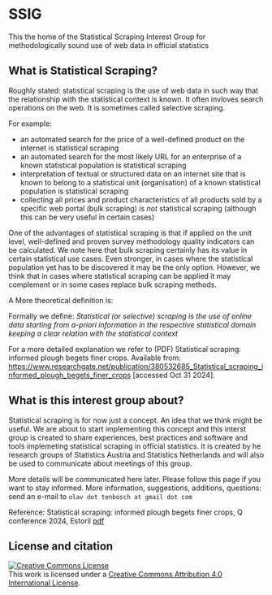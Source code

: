 # SSIG
This the home of the Statistical Scraping Interest Group for methodologically sound use of web data in official statistics

## What is Statistical Scraping?

Roughly stated: statistical scraping is the use of web data in such way that the relationship with the statistical context is known.
It often invloves search operations on the web. It is sometimes called selective scraping.

For example:
- an automated search for the price of a well-defined product on the internet is statistical scraping
- an automated search for the most likely URL for an enterprise of a known statistical population is statistical scraping
- interpretation of textual or structured data on an internet site that is known to belong to a statistical unit (organisation) of a known statistical population is statistical scraping
- collecting all prices and product characteristics of all products sold by a specific web portal (bulk scraping) is *not* statistical scraping (although this can be very useful in certain cases)

One of the advantages of statistical scraping is that if applied on the unit level, well-defined and proven survey methodology quality indicators can be calculated.
We note here that bulk scraping certainly has its value in certain statistical use cases. Even stronger, in cases where the statistical population yet has to be discovered it may be the only option.
However, we think that in cases where statistical scraping can be applied it may complement or in some cases replace bulk scraping methods.   

A More theoretical definition is:

Formally we define:
*Statistical (or selective) scraping is the use of online data starting from a-priori information in the respective statistical domain keeping a clear relation with the statistical context*

For a more detailed explanation we refer to (PDF) Statistical scraping: informed plough begets finer crops. Available from: https://www.researchgate.net/publication/380532685_Statistical_scraping_informed_plough_begets_finer_crops [accessed Oct 31 2024].

## What is this interest group about?

Statistical scraping is for now just a concept. An idea that we think might be useful.
We are about to start implementing this concept and this interst group is created to share experiences, best practices and software and tools implemeting statistical scraping in official statistics.
It is created by he research groups of Statistics Austria and Statistics Netherlands and will also be used to communicate about meetings of this group.

More details will be communicated here later.
Please follow this page if you want to stay informed.
More information, suggestions, additions, questions: send an e-mail to `olav dot tenbosch at gmail dot com`

Reference:
Statistical scraping: informed plough begets finer crops, Q conference 2024, Estoril
[pdf](https://www.researchgate.net/publication/380532685_Statistical_scraping_informed_plough_begets_finer_crops)


## License and citation

[![Creative Commons License](https://i.creativecommons.org/l/by/4.0/88x31.png)](http://creativecommons.org/licenses/by/4.0/)  
This work is licensed under a [Creative Commons Attribution 4.0 International License](http://creativecommons.org/licenses/by/4.0/).
